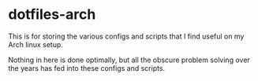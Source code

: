# dotfiles-arch

This is for storing the various configs and scripts that I find useful on my Arch linux setup.

Nothing in here is done optimally, but all the obscure problem solving over the years has fed into these configs and scripts.

